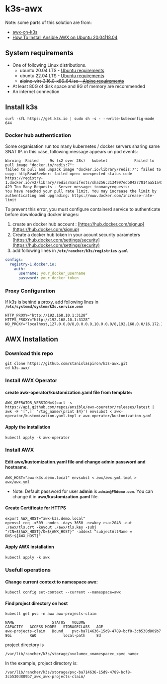 # k3s-awx

Note: some parts of this solution are from:
- [awx-on-k3s](https://github.com/kurokobo/awx-on-k3s)
- [How To Install Ansible AWX on Ubuntu 20.04|18.04](https://computingforgeeks.com/how-to-install-ansible-awx-on-ubuntu-linux/)

## System requirements
- One of following Linux distributions.
  - ubuntu 20.04 LTS - [Ubuntu requirements](k3s-ubuntu-requirements.md)
  - ubuntu 22.04 LTS - [Ubuntu requirements](k3s-ubuntu-requirements.md)
  - ~~alpine-virt-3.16.0-x86_64.iso - [Alpine requirements](k3s-alpine-requirements.md)~~
- At least 80G of disk space and 8G of memory are recommended
- An internet connection

## Install k3s

```console
curl -sfL https://get.k3s.io | sudo sh -s - --write-kubeconfig-mode 644
```

### Docker hub authentication
Some organisation run too many kubernetes / docker servers sharing same SNAT IP. in this case, following message appears un pod events:

```
Warning  Failed     9s (x2 over 28s)   kubelet            Failed to pull image "docker.io/redis:7":
failed to pull and unpack image "docker.io/library/redis:7": failed to copy: httpReadSeeker: failed open: unexpected status code
https://registry-1.docker.io/v2/library/redis/manifests/sha256:3134997edb04277814aa51a4175a588d45eb4299272f8eff2307bbf8b39e4d43:
429 Too Many Requests - Server message: toomanyrequests:
You have reached your pull rate limit. You may increase the limit by authenticating and upgrading: https://www.docker.com/increase-rate-limit
```

To prevent this error, you must configure containerd service to authenticate before downloading docker images:
1. create an docker hub account : [https://hub.docker.com/signup](https://hub.docker.com/signup)
2. Create a docker hub token in your acount security parameters [https://hub.docker.com/settings/security](https://hub.docker.com/settings/security)
3. add following lines in **`/etc/rancher/k3s/registries.yaml`**

```yaml
configs:
  registry-1.docker.io:
    auth:
      username: your_docker_username
      password: your_docker_token
```

### Proxy Configuration
If k3s is behind a proxy, add following lines in **`/etc/systemd/system/k3s.service.env`**

```
HTTP_PROXY="http://192.168.10.1:3128“
HTTPS_PROXY="http://192.168.10.1:3128“
NO_PROXY="localhost,127.0.0.0/8,0.0.0.0,10.0.0.0/8,192.168.0.0/16,172.16.0.0/12,internal.example.com” 
```

## AWX Installation

### Download this repo
```console
git clone https://github.com/stanislaspiron/k3s-awx.git
cd k3s-awx/
```

### Install AWX Operator

#### create awx-operator/kustomization.yaml file from template:

```console
AWX_OPERATOR_VERSION=$(curl -s https://api.github.com/repos/ansible/awx-operator/releases/latest | awk -F '[",]' '/tag_name/{print $4}') envsubst < awx-operator/kustomization.yaml.tmpl > awx-operator/kustomization.yaml
```

#### Apply the installation

```console
kubectl apply -k awx-operator
```

### Install AWX

#### Edit awx/kustomization.yaml file and change admin password and hostname.

```console
AWX_HOST="awx-k3s.demo.local" envsubst < awx/awx.yml.tmpl > awx/awx.yml
```
* Note: Default password for user **admin** is **`admin@F5demo.com`**. You can change it in **awx/kustomization.yaml** file.

#### Create Certificate for HTTPS

```console
export AWX_HOST="awx-k3s.demo.local"
openssl req -x509 -nodes -days 3650 -newkey rsa:2048 -out ./awx/tls.crt -keyout ./awx/tls.key -subj "/CN=${AWX_HOST}/O=${AWX_HOST}" -addext "subjectAltName = DNS:${AWX_HOST}"
```

#### Apply AWX installation

```console
kubectl apply -k awx
```

### Usefull operations

#### Change current context to namespace awx:

```console
kubectl config set-context --current --namespace=awx
```

#### Find project directory on host

```console
kubectl get pvc -n awx awx-projects-claim
```
```
NAME                 STATUS   VOLUME                                     CAPACITY   ACCESS MODES   STORAGECLASS   AGE
awx-projects-claim   Bound    pvc-ba714636-15d9-4789-bcf8-3cb530d809b7   8Gi        RWO            local-path     8d
```

project directory is 

```console
/var/lib/rancher/k3s/storage/<volume>_<namespace>_<pvc name>
```

In the example, project directory is:

```
/var/lib/rancher/k3s/storage/pvc-ba714636-15d9-4789-bcf8-3cb530d809b7_awx_awx-projects-claim/
```
